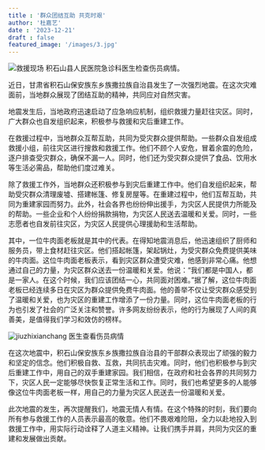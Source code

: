 ```yaml
---
title : '群众团结互助 共克时艰'
author: '杜嘉艺'
date : '2023-12-21'
draft : false
featured_image: '/images/3.jpg'
---
```

![救援现场](https://pic.gansudaily.com.cn/003/018/395/00301839536_fac0d765.jpg)
积石山县人民医院急诊科医生检查伤员病情。


近日，甘肃省积石山保安族东乡族撒拉族自治县发生了一次强烈地震。在这次灾难面前，当地群众展现了团结互助的精神，共同应对自然灾害。

地震发生后，当地政府迅速启动了应急响应机制，组织救援力量赶往灾区。同时，广大群众也自发组织起来，积极参与救援和灾后重建工作。

在救援过程中，当地群众互帮互助，共同为受灾群众提供帮助。一些群众自发组成救援小组，前往灾区进行搜救和救援工作。他们不顾个人安危，冒着余震的危险，逐户排查受灾群众，确保不漏一人。同时，他们还为受灾群众提供了食品、饮用水等生活必需品，帮助他们度过难关。

除了救援工作外，当地群众还积极参与到灾后重建工作中。他们自发组织起来，帮助受灾群众清理废墟、搭建帐篷、修复房屋等。在重建过程中，他们互帮互助，共同为重建家园而努力。此外，社会各界也纷纷伸出援手，为灾区人民提供力所能及的帮助。一些企业和个人纷纷捐款捐物，为灾区人民送去温暖和关爱。同时，一些志愿者也自发前往灾区，为灾区人民提供心理援助和生活帮助。

其中，一位牛肉面老板就是其中的代表。在得知地震消息后，他迅速组织了厨师和服务员，带上食材赶往灾区。他们搭起帐篷，架起锅灶，为受灾群众免费提供美味的牛肉面。这位牛肉面老板表示，看到灾区群众遭受灾难，他感到非常心痛。他想通过自己的力量，为灾区群众送去一份温暖和关爱。他说：“我们都是中国人，都是一家人。在这个时候，我们应该团结一心，共同面对困难。”据了解，这位牛肉面老板已经连续多日在灾区为群众提供免费牛肉面。他的善举不仅让受灾群众感受到了温暖和关爱，也为灾区的重建工作增添了一份力量。同时，这位牛肉面老板的行为也引发了社会的广泛关注和赞誉。许多网友纷纷表示，他的行为展现了人间的真善美，是值得我们学习和效仿的榜样。


![jiuzhixianchang](https://pic.gansudaily.com.cn/003/018/395/00301839538_2dbed1bc.jpg)
医生查看伤员病情

在这次地震中，积石山保安族东乡族撒拉族自治县的干部群众表现出了顽强的毅力和坚定的信念。他们积极自救、互救，共同抗击灾难。同时，他们也积极参与到灾后重建工作中，用自己的双手重建家园。我们相信，在政府和社会各界的共同努力下，灾区人民一定能够尽快恢复正常生活和工作。同时，我们也希望更多的人能够像这位牛肉面老板一样，用自己的力量为灾区人民送去一份温暖和关爱。

此次地震的发生，再次提醒我们，地震无情人有情。在这个特殊的时刻，我们要向所有参与救援工作的人员表示最高的敬意。他们不畏艰难险阻，全力以赴地投入到救援工作中，用实际行动诠释了人道主义精神。让我们携手并肩，共同为灾区的重建和发展做出贡献。